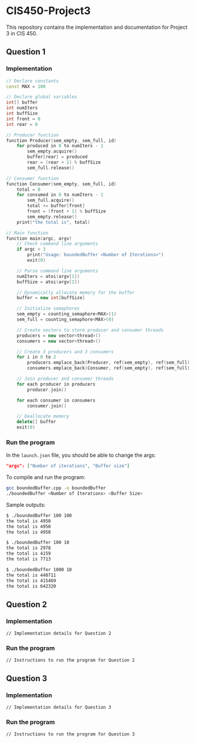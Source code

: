# CIS450-Project3

This repository contains the implementation and documentation for Project 3 in CIS 450.

## Question 1

### Implementation

```cpp
// Declare constants
const MAX = 100

// Declare global variables
int[] buffer
int numIters
int buffSize
int front = 0
int rear = 0

// Producer function
function Producer(sem_empty, sem_full, id)
    for produced in 0 to numIters - 1
        sem_empty.acquire()
        buffer[rear] = produced
        rear = (rear + 1) % buffSize
        sem_full.release()

// Consumer function
function Consumer(sem_empty, sem_full, id)
    total = 0
    for consumed in 0 to numIters - 1
        sem_full.acquire()
        total += buffer[front]
        front = (front + 1) % buffSize
        sem_empty.release()
    print("the total is", total)

// Main function
function main(argc, argv)
    // Check command line arguments
    if argc < 3
        print("Usage: boundedBuffer <Number of Iterations>")
        exit(0)

    // Parse command line arguments
    numIters = atoi(argv[1])
    buffSize = atoi(argv[2])

    // Dynamically allocate memory for the buffer
    buffer = new int[buffSize]

    // Initialize semaphores
    sem_empty = counting_semaphore<MAX>(1)
    sem_full = counting_semaphore<MAX>(0)

    // Create vectors to store producer and consumer threads
    producers = new vector<thread>()
    consumers = new vector<thread>()

    // Create 3 producers and 3 consumers
    for i in 0 to 2
        producers.emplace_back(Producer, ref(sem_empty), ref(sem_full), i)
        consumers.emplace_back(Consumer, ref(sem_empty), ref(sem_full), i)

    // Join producer and consumer threads
    for each producer in producers
        producer.join()

    for each consumer in consumers
        consumer.join()

    // Deallocate memory
    delete[] buffer
    exit(0)
```

### Run the program

In the `launch.json` file, you should be able to change the args:

```json
"args": ["Number of iterations", "Buffer size"]
```

To compile and run the program:

```bash
gcc boundedBuffer.cpp -o boundedBuffer
./boundedBuffer <Number of Iterations> <Buffer Size>
```

Sample outputs:

```bash
$ ./boundedBuffer 100 100
the total is 4950
the total is 4950
the total is 4950

$ ./boundedBuffer 100 10
the total is 2978
the total is 4159
the total is 7713

$ ./boundedBuffer 1000 10
the total is 440711
the total is 415469
the total is 642320
```

## Question 2

### Implementation

```plaintext
// Implementation details for Question 2
```

### Run the program

```plaintext
// Instructions to run the program for Question 2
```

## Question 3

### Implementation

```plaintext
// Implementation details for Question 3
```

### Run the program

```plaintext
// Instructions to run the program for Question 3
```
```

